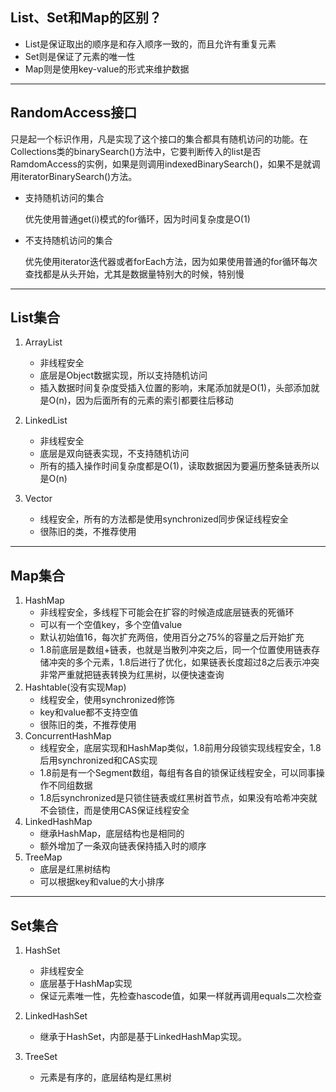 ## List、Set和Map的区别？
- List是保证取出的顺序是和存入顺序一致的，而且允许有重复元素
- Set则是保证了元素的唯一性
- Map则是使用key-value的形式来维护数据

---

## RandomAccess接口
只是起一个标识作用，凡是实现了这个接口的集合都具有随机访问的功能。在Collections类的binarySearch()方法中，它要判断传入的list是否RamdomAccess的实例，如果是则调用indexedBinarySearch()，如果不是就调用iteratorBinarySearch()方法。
- 支持随机访问的集合

  优先使用普通get(i)模式的for循环，因为时间复杂度是O(1)
- 不支持随机访问的集合

  优先使用iterator迭代器或者forEach方法，因为如果使用普通的for循环每次查找都是从头开始，尤其是数据量特别大的时候，特别慢

---

## List集合
1. ArrayList
   - 非线程安全
   - 底层是Object数据实现，所以支持随机访问
   - 插入数据时间复杂度受插入位置的影响，末尾添加就是O(1)，头部添加就是O(n)，因为后面所有的元素的索引都要往后移动
2. LinkedList
   - 非线程安全
   - 底层是双向链表实现，不支持随机访问
   - 所有的插入操作时间复杂度都是O(1)，读取数据因为要遍历整条链表所以是O(n)

3. Vector
   - 线程安全，所有的方法都是使用synchronized同步保证线程安全
   - 很陈旧的类，不推荐使用

--- 

## Map集合
1. HashMap
   - 非线程安全，多线程下可能会在扩容的时候造成底层链表的死循环
   - 可以有一个空值key，多个空值value
   - 默认初始值16，每次扩充两倍，使用百分之75%的容量之后开始扩充
   - 1.8前底层是数组+链表，也就是当散列冲突之后，同一个位置使用链表存储冲突的多个元素，1.8后进行了优化，如果链表长度超过8之后表示冲突非常严重就把链表转换为红黑树，以便快速查询
2. Hashtable(没有实现Map)
   - 线程安全，使用synchronized修饰
   - key和value都不支持空值
   - 很陈旧的类，不推荐使用
3. ConcurrentHashMap
   - 线程安全，底层实现和HashMap类似，1.8前用分段锁实现线程安全，1.8后用synchronized和CAS实现
   - 1.8前是有一个Segment数组，每组有各自的锁保证线程安全，可以同事操作不同组数据
   - 1.8后synchronized是只锁住链表或红黑树首节点，如果没有哈希冲突就不会锁住，而是使用CAS保证线程安全
4. LinkedHashMap
   - 继承HashMap，底层结构也是相同的
   - 额外增加了一条双向链表保持插入时的顺序
5. TreeMap
   - 底层是红黑树结构
   - 可以根据key和value的大小排序

---

## Set集合
1. HashSet
   - 非线程安全
   - 底层基于HashMap实现
   - 保证元素唯一性，先检查hascode值，如果一样就再调用equals二次检查
2. LinkedHashSet
   - 继承于HashSet，内部是基于LinkedHashMap实现。

3. TreeSet
   - 元素是有序的，底层结构是红黑树

